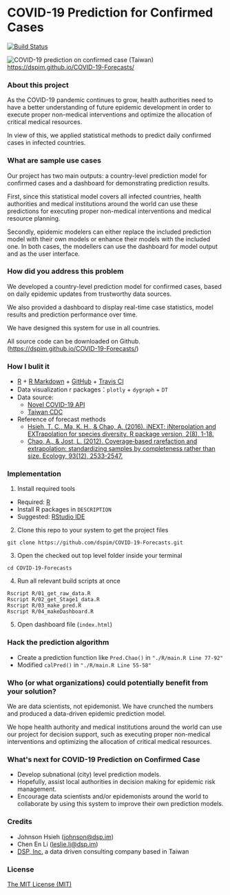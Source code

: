 # COVID-19 Prediction for Confirmed Cases
[![Build Status](https://travis-ci.org/dspim/COVID-19-Forecasts.svg?branch=master)](https://travis-ci.org/dspim/COVID-19-Forecasts)

![COVID-19 prediction on confirmed case (Taiwan)](https://github.com/dspim/COVID-19-Forecasts/raw/master/snapshot.png "COVID-19 prediction on confirmed case (Taiwan)")  
https://dspim.github.io/COVID-19-Forecasts/

### About this project
As the COVID-19 pandemic continues to grow, health authorities need to have a better understanding of future epidemic development in order to execute proper non-medical interventions and optimize the allocation of critical medical resources.

In view of this, we applied statistical methods to predict daily confirmed cases in infected countries. 

### What are sample use cases
Our project has two main outputs: a country-level prediction model for confirmed cases and a dashboard for demonstrating prediction results.

First, since this statistical model covers all infected countries, health authorities and medical institutions around the world can use these predictions for executing proper non-medical interventions and medical resource planning.

Secondly, epidemic modelers can either replace the included prediction model with their own models or enhance their models with the included one. In both cases, the modellers can use the dashboard for model output and as the user interface.

### How did you address this problem
We developed a country-level prediction model for confirmed cases, based on daily epidemic updates from trustworthy data sources.

We also provided a dashboard to display real-time case statistics, model results and prediction performance over time. 

We have designed this system for use in all countries. 

All source code can be downloaded on Github. (https://dspim.github.io/COVID-19-Forecasts/)

### How I bulit it
- [R](https://www.r-project.org) + [R Markdown](https://rmarkdown.rstudio.com) + [GitHub](https://github.com) + [Travis CI](https://travis-ci.org)
- Data visualization r packages：`plotly` + `dygraph` + `DT`
- Data source:
    - [Novel COVID-19 API](https://github.com/novelcovid/api)
    - [Taiwan CDC](https://nidss.cdc.gov.tw/ch/NIDSS_DiseaseMap.aspx?dc=1&disease=19CoV&dt=5&fbcl=)
- Reference of forecast methods
    - [Hsieh, T. C., Ma, K. H., & Chao, A. (2016). iNEXT: iNterpolation and EXTrapolation for species diversity. R package version, 2(8), 1-18.](https://cran.r-project.org/web/packages/iNEXT/vignettes/Introduction.html)
    - [Chao, A., & Jost, L. (2012). Coverage‐based rarefaction and extrapolation: standardizing samples by completeness rather than size. Ecology, 93(12), 2533-2547.](http://chao.stat.nthu.edu.tw/wordpress/paper/95.pdf)

### Implementation
1. Install required tools 
  - Required: [R](https://www.r-project.org)
  - Install R packages in `DESCRIPTION`
  - Suggested: [RStudio IDE](https://rstudio.com/products/rstudio/download/)

2. Clone this repo to your system to get the project files
```{bash}
git clone https://github.com/dspim/COVID-19-Forecasts.git
```

3. Open the checked out top level folder inside your terminal
```{bash}
cd COVID-19-Forecasts
```

4. Run all relevant build scripts at once
```{bash}
Rscript R/01_get_raw_data.R 
Rscript R/02_get_Stage1_data.R 
Rscript R/03_make_pred.R 
Rscript R/04_makeDashboard.R
```

5. Open dashboard file (`index.html`)

### Hack the prediction algorithm
- Create a prediction function like  `Pred.Chao()` in `"./R/main.R Line 77-92"`  
- Modified `calPred()` in `"./R/main.R Line 55-58"`

### Who (or what organizations) could potentially benefit from your solution?
We are data scientists, not epidemonist. We have crunched the numbers and produced a data-driven epidemic prediction model. 

We hope health authority and medical institutions around the world can use our project for decision support, such as executing proper non-medical interventions and optimizing the allocation of critical medical resources.

### What's next for COVID-19 Prediction on Confirmed Case
- Develop subnational (city) level prediction models.
- Hopefully, assist local authorities in decision making for epidemic risk management.
- Encourage data scientists and/or epidemonists around the world to collaborate by using this system to improve their own prediction models.



### Credits
- Johnson Hsieh (johnson@dsp.im)
- Chen En Li (leslie.li@dsp.im)
- [DSP, Inc.](https://dsp.im) a data driven consulting company based in Taiwan

### License
[The MIT License (MIT)](https://github.com/dspim/COVID-19-Forecasts/blob/master/LICENSE)
